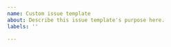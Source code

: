 ```yaml
---
name: Custom issue template
about: Describe this issue template's purpose here.
labels: ''

---
```



